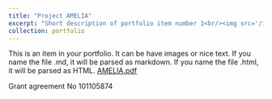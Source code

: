 ```yaml
---
title: "Project AMELIA"
excerpt: "Short description of portfolio item number 1<br/><img src='/images/500x300.png'>"
collection: portfolio
---
```


This is an item in your portfolio. It can be have images or nice text. If you name the file .md, it will be parsed as markdown. If you name the file .html, it will be parsed as HTML. 
[AMELIA.pdf](https://github.com/ecloude/ecloude.github.io/files/12114932/AMELIA.pdf)

Grant agreement No 101105874


